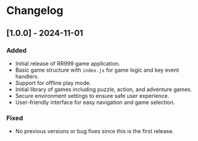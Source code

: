 # Changelog

## [1.0.0] - 2024-11-01
### Added
- Initial release of RR999 game application.
- Basic game structure with `index.js` for game logic and key event handlers.
- Support for offline play mode.
- Initial library of games including puzzle, action, and adventure games.
- Secure environment settings to ensure safe user experience.
- User-friendly interface for easy navigation and game selection.

### Fixed
- No previous versions or bug fixes since this is the first release.
